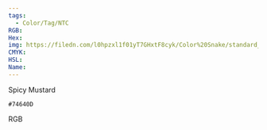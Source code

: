 ```yaml
---
tags:
  - Color/Tag/NTC
RGB:
Hex:
img: https://filedn.com/l0hpzxl1f01yT7GHxtF8cyk/Color%20Snake/standard_csv_to_svg/%23/74640D.svg
CMYK:
HSL:
Name:
---
```

Spicy Mustard
```palette
#74640D
```
RGB
